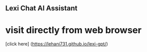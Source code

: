 ## Lexi Chat AI Assistant
# visit directly from web browser
[click here] (https://lehani731.github.io/lexi-gpt/)
